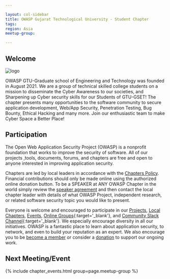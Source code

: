 ```yaml
---

layout: col-sidebar
title: OWASP Gujarat Technological University - Student Chapter
tags: 
region: Asia
meetup-group:

---
```




## Welcome
![logo](https://user-images.githubusercontent.com/89657173/136672956-dc3689fb-106d-4803-9768-32130ab2f33f.png)

OWASP GTU-Graduate school of Engineering and Technology was founded in August 2021. We are a group of technical skilled college students on a mission to disseminate the Cyber Awareness to our societies, and Sharpening up Cyber security skills for our Students of GTU-GSET! The chapter presents many opportunities to the software community to secure application development, Web/App Security, Penetration Testing, Bug Bounty, Ethical Hacking and many more. Join our enthusiastic team to make Cyber Space a Better Place!

## Participation
The Open Web Application Security Project (OWASP) is a nonprofit foundation that works to improve the security of software. All of our projects ,tools, documents, forums, and chapters are free and open to anyone interested in improving application security. 

Chapters are led by local leaders in accordance with the [Chapters Policy](/www-policy/operational/chapters). Financial contributions should only be made online using the authorized online donation button. To be a SPEAKER at ANY OWASP Chapter in the world simply review the [speaker agreement](/www-policy/legal/speaker-agreement) and then contact the local chapter leader with details of what OWASP Project, independent research, or related software security topic you would like to present.

Everyone is welcome and encouraged to participate in our [Projects](/projects/), [Local Chapters](/chapters/), [Events](/events/), [Online Groups](https://groups.google.com/a/owasp.com/){:target='_blank'}, and [Community Slack Channel](https://owasp.slack.com/){:target='_blank'}. We especially encourage diversity in all our initiatives. OWASP is a fantastic place to learn about application security, to network, and even to build your reputation as an expert. We also encourage you to be [become a member](/membership/) or consider a [donation](/donate/) to support our ongoing work.

Next Meeting/Event <!-- You should keep this section as it will populate your meetup events -->
---------------------
{% include chapter_events.html group=page.meetup-group %}


